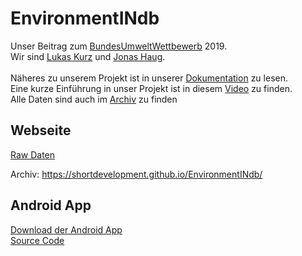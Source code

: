 # EnvironmentINdb
Unser Beitrag zum <a href="https://www.bmbf.de/de/bundesumweltwettbewerb-887.html">BundesUmweltWettbewerb</a> 2019.<br/>
Wir sind <a href="https://github.com/ShortDevelopment/">Lukas Kurz</a> und <a href="https://github.com/jonjon0815">Jonas Haug</a>.
<br/>
<br/>
Näheres zu unserem Projekt ist in unserer <a href="https://github.com/ShortDevelopment/EnvironmentINdb/blob/master/Dokumentation.pdf">Dokumentation</a> zu lesen.<br/>
Eine kurze Einführung in unser Projekt ist in diesem <a href="https://1drv.ms/u/s!AglnUDYzBZ8xgP5Yp5lJnOktKYrb8Q?e=1AdQ1w">Video</a> zu finden.<br/>
Alle Daten sind auch im <a href="https://shortdevelopment.github.io/EnvironmentINdb/">Archiv</a> zu finden
## Webseite
<a href="data/">Raw Daten</a><br/>
<!-- <a href="">Source Code</a><br/> -->
Archiv: <a href="https://shortdevelopment.github.io/EnvironmentINdb/">https://shortdevelopment.github.io/EnvironmentINdb/</a>
## Android App
<a href="../../releases/">Download der Android App</a><br/>
<a href="Android App/">Source Code</a><br/>
